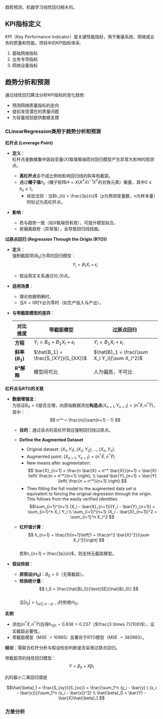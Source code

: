 趋势预测，机器学习线性回归相关的。

## KPI指标定义
KPI（Key Performance Indicator）是关键性能指标，用于衡量系统、网络或业务的质量和性能。项目中的KPI指标体系:
1. 基础网络指标     
2. 业务专项指标         
3. 网络设备指标                  

## 趋势分析和预测

通过线性回归算法分析KPI指标的变化趋势:    
* 预测网络质量指标的走向
* 提前发现潜在的质量问题
* 为容量规划提供数据支撑

### CLinearRegression类用于趋势分析和预测

**杠杆点 (Leverage Point)**  
- **定义**：  
  杠杆点是数据集中因自变量($X$)取值极端而对回归模型产生异常大影响的观测点。  
  - **高杠杆点**会不成比例地影响回归线的斜率和截距。  
  - 通过**帽子值**$h_{ii}$（帽子矩阵$H = X(X^TX)^{-1}X^T$的对角元素）衡量，其中$0 \leq h_{ii} \leq 1$。  
    - 经验法则：当$h_{ii} > \frac{3p}{n}$（$p$为预测变量数，$n$为样本量）时标记为高杠杆点。  

- **影响**：  
  - 若与趋势一致（如$X$极端但有效），可提升模型拟合。  
  - 若偏离趋势（异常值），会导致回归线扭曲。  

**过原点回归 (Regression Through the Origin (RTO))**  
- **定义**：  
  强制截距项($B_0$)为零的回归模型：  
  $$  
  Y_i = B_1 X_i + \epsilon_i  
  $$  
  - 假设真实关系通过$(0,0)$点。  

- **适用场景**：  
  - 理论依据明确时。  
  - 当$X=0$时$Y$必为零时（如生产投入与产出）。  

- **与带截距模型的差异**：  

  | **对比维度**       | **带截距模型**               | **过原点回归**               |  
  |--------------------|-----------------------------|-----------------------------|  
  | **方程**           | $Y_i = B_0 + B_1 X_i + \epsilon_i$ | $Y_i = B_1 X_i + \epsilon_i$ |  
  | **斜率($B_1$)**    | $\hat{B_1} = \frac{S_{XY}}{S_{XX}}$ | $\hat{B}_1 = \frac{\sum X_i Y_i}{\sum X_i^2}$ |  
  | **R²解释**         | 模型间可比                   | 人为偏高，不可比             |  

**杠杆点与RTO的关联**  
- **数据增强法**：  
  为验证$B_0=0$是否合理，向原始数据添加**构造点**$(X_{n+1}, Y_{n+1}) = (n^* \bar{X}, n^* \bar{Y})$，其中：  
  $$  
  n^* = \frac{n}{\sqrt{n+1} - 1}  
  $$  
  - **目的**：通过该点的高杠杆效应强制回归线过原点。
  - **Define the Augmented Dataset**
    - Original dataset: $(X_1, Y_1), (X_2, Y_2), \dots, (X_n, Y_n)$.  
    - Augmented point: $(X_{n+1}, Y_{n+1}) = (n^* \bar{X}, n^* \bar{Y})$.  
    - New means after augmentation:  $$
  \bar{X}_{n+1} = \frac{n \bar{X} + n^* \bar{X}}{n+1} = \bar{X} \left( \frac{n + n^*}{n+1} \right), \\
  \quad \bar{Y}_{n+1} = \bar{Y} \left( \frac{n + n^*}{n+1} \right).$$
    - Then fitting the full model to the augmented data set is equivalent to forcing the original regression through the origin. This follows from the easily verified identities $$\sum_{i=1}^{n+1} (X_i - \bar{X}_{n+1})(Y_i - \bar{Y}_{n+1}) = \sum_{i=1}^n X_i Y_i \\
    \sum_{i=1}^{n+1} (X_i - \bar{X}_{n+1})^2 = \sum_{i=1}^n X_i^2 $$

  
  - **杠杆值计算**：  
    $$  
    h_{n+1} = \frac{1}{n+1}\left[1 + \frac{n^2 \bar{X}^2}{\sum X_i^2}\right]  
    $$  
    若$h_{n+1} > \frac{3p}{n}$，则支持无截距模型。  

- **假设检验**：  
  - **原假设($H_0$)**：$B_0 = 0$（无需截距）。  
  - **检验统计量**：  
    $$  
    t_0 = \frac{\hat{B}_0}{\text{SE}(\hat{B}_0)}  
    $$  
    当$|t_0| > t_{\alpha/2, n-p-1}$时拒绝$H_0$。  


**实例**       
- 添加$(n^* \bar{X}, n^* \bar{Y})$后得$h_{101} = 0.836 > 0.237$（$\frac{3 \times 7}{100}$），证实截距必要性。  
- 带截距模型（MSE $= 10965$）显著优于RTO模型（MSE $= 383983$）。  

**结论**：需联合杠杆分析与假设检验判断是否采用过原点回归。  

带截距项的线性回归模型：  
$$  
Y = \beta_0 + X\beta_1  
$$

$\hat{\beta}_1$的最小二乘回归值是

$$\hat{\beta}_1 = \frac{S_{xy}}{S_{xx}} = \frac{\sum_1^n (y_i - \bar{y} ) (x_i - \bar{x})}{\sum_1^n (x_i - \bar{x})^2} \\
\hat{\beta}_0 = \bar{Y} - \bar{X}\hat{\beta}_1.$$

### 方差分析